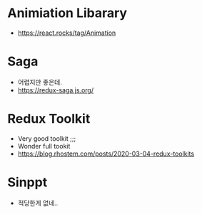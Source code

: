 # Animiation Libarary

- https://react.rocks/tag/Animation

# Saga

- 어렵지만 좋은데.
- https://redux-saga.js.org/

# Redux Toolkit
 - Very good toolkit ;;; 
 - Wonder full tookit
 - https://blog.rhostem.com/posts/2020-03-04-redux-toolkits
 
# Sinppt 
 - 적당한게 없네.. 
